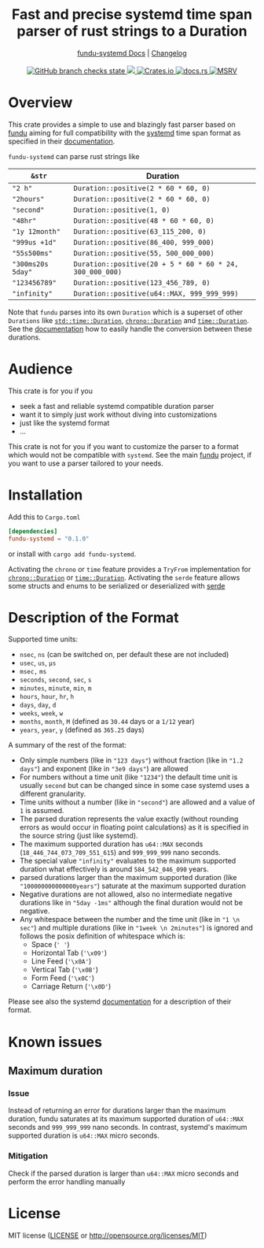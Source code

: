 <!--
 Copyright (c) 2023 Joining7943 <joining@posteo.de>

 This software is released under the MIT License.
 https://opensource.org/licenses/MIT
-->

<h1 align="center">Fast and precise systemd time span parser of rust strings to a Duration</h1>
<div align="center">
    <a href="https://docs.rs/crate/fundu-systemd/">fundu-systemd Docs</a>
    |
    <a href="https://github.com/Joining7943/fundu/blob/main/CHANGELOG.md">Changelog</a>
</div>
<br>
<div align="center">
    <a href="https://github.com/Joining7943/fundu/actions">
        <img src="https://github.com/Joining7943/fundu/actions/workflows/cicd.yml/badge.svg" alt="GitHub branch checks state"/>
    </a>
    <a href="https://codecov.io/gh/Joining7943/fundu" >
        <img src="https://codecov.io/gh/Joining7943/fundu/branch/main/graph/badge.svg?token=7GOQ1A6UPH"/>
    </a>
    <a href="https://crates.io/crates/fundu-systemd">
        <img src="https://img.shields.io/crates/v/fundu-systemd.svg" alt="Crates.io"/>
    </a>
    <a href="https://docs.rs/fundu-systemd/">
        <img src="https://docs.rs/fundu-systemd/badge.svg" alt="docs.rs"/>
    </a>
    <a href="https://github.com/rust-lang/rust">
        <img src="https://img.shields.io/badge/MSRV-1.64.0-brightgreen" alt="MSRV"/>
    </a>
</div>

# Overview

This crate provides a simple to use and blazingly fast parser based on [fundu](../README.md) aiming for full compatibility with
the [systemd](https://www.freedesktop.org/wiki/Software/systemd/) time span format as specified in
their [documentation](https://www.freedesktop.org/software/systemd/man/systemd.time.html).

`fundu-systemd` can parse rust strings like

| `&str` | Duration |
| -- | -- |
| `"2 h"` | `Duration::positive(2 * 60 * 60, 0)` |
| `"2hours"` |`Duration::positive(2 * 60 * 60, 0)` |
| `"second"` |`Duration::positive(1, 0)` |
| `"48hr"` |`Duration::positive(48 * 60 * 60, 0)` |
| `"1y 12month"` | `Duration::positive(63_115_200, 0)` |
| `"999us +1d"` |`Duration::positive(86_400, 999_000)` |
| `"55s500ms"` | `Duration::positive(55, 500_000_000)` |
| `"300ms20s 5day"` |`Duration::positive(20 + 5 * 60 * 60 * 24, 300_000_000)` |
| `"123456789"` |`Duration::positive(123_456_789, 0)` |
| `"infinity"` |`Duration::positive(u64::MAX, 999_999_999)` |

Note that `fundu` parses into its own `Duration` which is a superset of other `Durations` like
[`std::time::Duration`], [`chrono::Duration`] and [`time::Duration`]. See the
[documentation](https://docs.rs/fundu/latest/fundu/index.html#fundus-duration) how to easily
handle the conversion between these durations.

# Audience

This crate is for you if you

- seek a fast and reliable systemd compatible duration parser
- want it to simply just work without diving into customizations
- just like the systemd format
- ...

This crate is not for you if you want to customize the parser to a format which would not be
compatible with `systemd`. See the main [fundu](../README.md) project, if you want to use a parser
tailored to your needs.

# Installation

Add this to `Cargo.toml`

```toml
[dependencies]
fundu-systemd = "0.1.0"
```

or install with `cargo add fundu-systemd`.

Activating the `chrono` or `time` feature provides a `TryFrom` implementation for
[`chrono::Duration`] or [`time::Duration`].  Activating the `serde` feature allows some structs and
enums to be serialized or deserialized with [serde](https://docs.rs/serde/latest/serde/)

# Description of the Format

Supported time units:

- `nsec`, `ns` (can be switched on, per default these are not included)
- `usec`, `us`, `µs`
- `msec,` `ms`
- `seconds`, `second`, `sec`, `s`
- `minutes`, `minute`, `min`, `m`
- `hours`, `hour`, `hr`, `h`
- `days`, `day`, `d`
- `weeks`, `week`, `w`
- `months`, `month`, `M` (defined as `30.44` days or a `1/12` year)
- `years`, `year`, `y` (defined as `365.25` days)

A summary of the rest of the format:

- Only simple numbers (like in `"123 days"`) without fraction (like in `"1.2 days"`) and exponent
(like in `"3e9 days"`) are allowed
- For numbers without a time unit (like `"1234"`) the default time unit is usually `second` but can
be changed since in some case systemd uses a different granularity.
- Time units without a number (like in `"second"`) are allowed and a value of `1` is assumed.
- The parsed duration represents the value exactly (without rounding errors as would occur in
floating point calculations) as it is specified in the source string (just like systemd).
- The maximum supported duration has `u64::MAX` seconds (`18_446_744_073_709_551_615`) and
`999_999_999` nano seconds.
- The special value `"infinity"` evaluates to the maximum supported duration what effectively is
around `584_542_046_090` years.
- parsed durations larger than the maximum supported duration (like `"100000000000000years"`)
saturate at the maximum supported duration
- Negative durations are not allowed, also no intermediate negative durations like in `"5day -1ms"`
although the final duration would not be negative.
- Any whitespace between the number and the time unit (like in `"1 \n sec"`) and multiple durations
(like in `"1week \n 2minutes"`) is ignored and follows the posix definition of whitespace which is:
    - Space (`' '`)
    - Horizontal Tab (`'\x09'`)
    - Line Feed (`'\x0A'`)
    - Vertical Tab (`'\x0B'`)
    - Form Feed (`'\x0C'`)
    - Carriage Return (`'\x0D'`)

Please see also the systemd
[documentation](https://www.freedesktop.org/software/systemd/man/systemd.time.html) for a
description of their format.

# Known issues

## Maximum duration

### Issue

Instead of returning an error for durations larger than the maximum duration, fundu saturates at its
maximum supported duration of `u64::MAX` seconds and `999_999_999` nano seconds. In contrast,
systemd's maximum supported duration is `u64::MAX` micro seconds.

### Mitigation

Check if the parsed duration is larger than `u64::MAX` micro seconds and perform the error handling
manually

# License

MIT license ([LICENSE](LICENSE) or <http://opensource.org/licenses/MIT>)

[`std::time::Duration`]: https://doc.rust-lang.org/std/time/struct.Duration.html
[`chrono::Duration`]: https://docs.rs/chrono/0.4.24/chrono/struct.Duration.html
[`time::Duration`]: https://docs.rs/time/latest/time/struct.Duration.html
